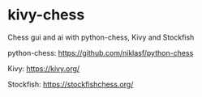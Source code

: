 # kivy-chess
Chess gui and ai with python-chess, Kivy and Stockfish

python-chess: https://github.com/niklasf/python-chess

Kivy: https://kivy.org/

Stockfish: https://stockfishchess.org/

